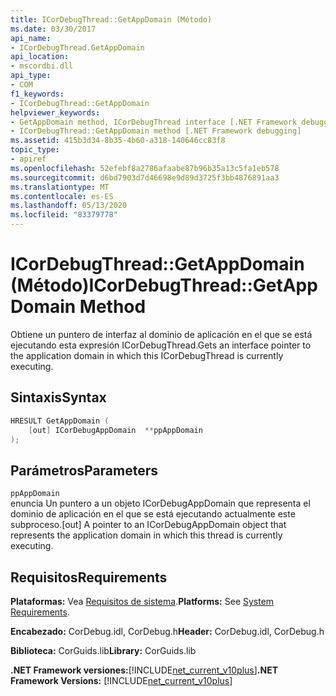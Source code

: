 ```yaml
---
title: ICorDebugThread::GetAppDomain (Método)
ms.date: 03/30/2017
api_name:
- ICorDebugThread.GetAppDomain
api_location:
- mscordbi.dll
api_type:
- COM
f1_keywords:
- ICorDebugThread::GetAppDomain
helpviewer_keywords:
- GetAppDomain method, ICorDebugThread interface [.NET Framework debugging]
- ICorDebugThread::GetAppDomain method [.NET Framework debugging]
ms.assetid: 415b3d34-8b35-4b60-a318-140646cc83f8
topic_type:
- apiref
ms.openlocfilehash: 52efebf8a2786afaabe87b96b35a13c5fa1eb578
ms.sourcegitcommit: d6bd7903d7d46698e9d89d3725f3bb4876891aa3
ms.translationtype: MT
ms.contentlocale: es-ES
ms.lasthandoff: 05/13/2020
ms.locfileid: "83379778"
---
```

# <a name="icordebugthreadgetappdomain-method"></a><span data-ttu-id="edb4c-102">ICorDebugThread::GetAppDomain (Método)</span><span class="sxs-lookup"><span data-stu-id="edb4c-102">ICorDebugThread::GetAppDomain Method</span></span>
<span data-ttu-id="edb4c-103">Obtiene un puntero de interfaz al dominio de aplicación en el que se está ejecutando esta expresión ICorDebugThread.</span><span class="sxs-lookup"><span data-stu-id="edb4c-103">Gets an interface pointer to the application domain in which this ICorDebugThread is currently executing.</span></span>  
  
## <a name="syntax"></a><span data-ttu-id="edb4c-104">Sintaxis</span><span class="sxs-lookup"><span data-stu-id="edb4c-104">Syntax</span></span>  
  
```cpp  
HRESULT GetAppDomain (  
    [out] ICorDebugAppDomain  **ppAppDomain  
);  
```  
  
## <a name="parameters"></a><span data-ttu-id="edb4c-105">Parámetros</span><span class="sxs-lookup"><span data-stu-id="edb4c-105">Parameters</span></span>  
 `ppAppDomain`  
 <span data-ttu-id="edb4c-106">enuncia Un puntero a un objeto ICorDebugAppDomain que representa el dominio de aplicación en el que se está ejecutando actualmente este subproceso.</span><span class="sxs-lookup"><span data-stu-id="edb4c-106">[out] A pointer to an ICorDebugAppDomain object that represents the application domain in which this thread is currently executing.</span></span>  
  
## <a name="requirements"></a><span data-ttu-id="edb4c-107">Requisitos</span><span class="sxs-lookup"><span data-stu-id="edb4c-107">Requirements</span></span>  
 <span data-ttu-id="edb4c-108">**Plataformas:** Vea [Requisitos de sistema](../../get-started/system-requirements.md).</span><span class="sxs-lookup"><span data-stu-id="edb4c-108">**Platforms:** See [System Requirements](../../get-started/system-requirements.md).</span></span>  
  
 <span data-ttu-id="edb4c-109">**Encabezado:** CorDebug.idl, CorDebug.h</span><span class="sxs-lookup"><span data-stu-id="edb4c-109">**Header:** CorDebug.idl, CorDebug.h</span></span>  
  
 <span data-ttu-id="edb4c-110">**Biblioteca:** CorGuids.lib</span><span class="sxs-lookup"><span data-stu-id="edb4c-110">**Library:** CorGuids.lib</span></span>  
  
 <span data-ttu-id="edb4c-111">**.NET Framework versiones:**[!INCLUDE[net_current_v10plus](../../../../includes/net-current-v10plus-md.md)]</span><span class="sxs-lookup"><span data-stu-id="edb4c-111">**.NET Framework Versions:** [!INCLUDE[net_current_v10plus](../../../../includes/net-current-v10plus-md.md)]</span></span>
